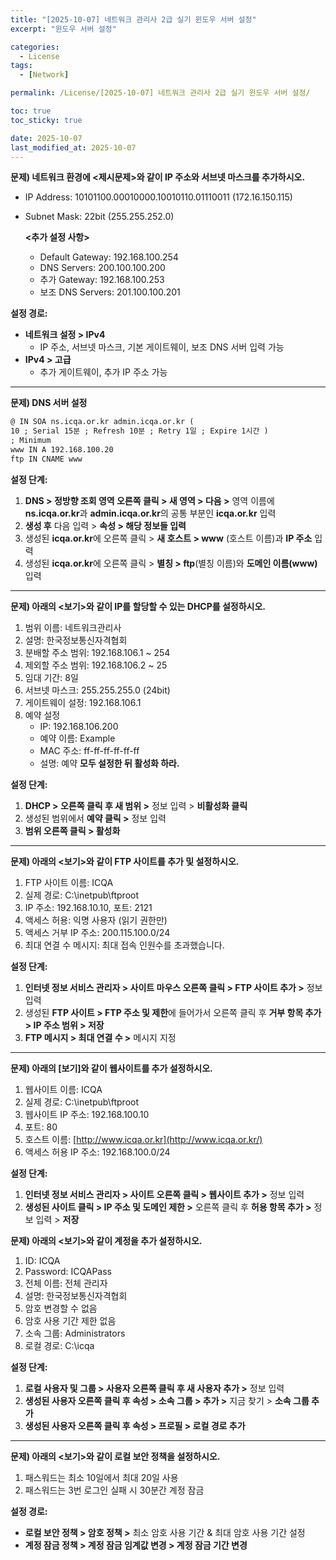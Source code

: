 ```yaml
---
title: "[2025-10-07] 네트워크 관리사 2급 실기 윈도우 서버 설정"
excerpt: "윈도우 서버 설정"

categories:
  - License
tags:
  - [Network]

permalink: /License/[2025-10-07] 네트워크 관리사 2급 실기 윈도우 서버 설정/

toc: true
toc_sticky: true

date: 2025-10-07
last_modified_at: 2025-10-07
---
```


**문제) 네트워크 환경에 <제시문제>와 같이 IP 주소와 서브넷 마스크를 추가하시오.**

- IP Address: 10101100.00010000.10010110.01110011 (172.16.150.115)
- Subnet Mask: 22bit (255.255.252.0)
    
    **<추가 설정 사항>**
    
    - Default Gateway: 192.168.100.254
    - DNS Servers: 200.100.100.200
    - 추가 Gateway: 192.168.100.253
    - 보조 DNS Servers: 201.100.100.201

**설정 경로:**

- **네트워크 설정 > IPv4**
    - IP 주소, 서브넷 마스크, 기본 게이트웨이, 보조 DNS 서버 입력 가능
- **IPv4 > 고급**
    - 추가 게이트웨이, 추가 IP 주소 가능

---

**문제) DNS 서버 설정**

```markdown
@ IN SOA ns.icqa.or.kr admin.icqa.or.kr (
10 ; Serial 15분 ; Refresh 10분 ; Retry 1일 ; Expire 1시간 )
; Minimum
www IN A 192.168.100.20
ftp IN CNAME www
```

**설정 단계:**

1. **DNS > 정방향 조회 영역 오른쪽 클릭 > 새 영역 > 다음 >** 영역 이름에 **ns.icqa.or.kr**과 **admin.icqa.or.kr**의 공통 부분인 **icqa.or.kr** 입력
2. **생성 후** 다음 입력 > **속성 > 해당 정보들 입력**
3. 생성된 **icqa.or.kr**에 오른쪽 클릭 > **새 호스트 > www** (호스트 이름)과 **IP 주소** 입력
4. 생성된 **icqa.or.kr**에 오른쪽 클릭 > **별칭 > ftp**(별칭 이름)와 **도메인 이름(www)** 입력

---

**문제) 아래의 <보기>와 같이 IP를 할당할 수 있는 DHCP를 설정하시오.**

1. 범위 이름: 네트워크관리사
2. 설명: 한국정보통신자격협회
3. 분배할 주소 범위: 192.168.106.1 ~ 254
4. 제외할 주소 범위: 192.168.106.2 ~ 25
5. 임대 기간: 8일
6. 서브넷 마스크: 255.255.255.0 (24bit)
7. 게이트웨이 설정: 192.168.106.1
8. 예약 설정
    - IP: 192.168.106.200
    - 예약 이름: Example
    - MAC 주소: ff-ff-ff-ff-ff-ff
    - 설명: 예약
    **모두 설정한 뒤 활성화 하라.**

**설정 단계:**

1. **DHCP > 오른쪽 클릭 후 새 범위 >** 정보 입력 > **비활성화 클릭**
2. 생성된 범위에서 **예약 클릭 >** 정보 입력
3. **범위 오른쪽 클릭 > 활성화**

---

**문제) 아래의 <보기>와 같이 FTP 사이트를 추가 및 설정하시오.**

1. FTP 사이트 이름: ICQA
2. 실제 경로: C:\inetpub\ftproot
3. IP 주소: 192.168.10.10, 포트: 2121
4. 액세스 허용: 익명 사용자 (읽기 권한만)
5. 액세스 거부 IP 주소: 200.115.100.0/24
6. 최대 연결 수 메시지: 최대 접속 인원수를 초과했습니다.

**설정 단계:**

1. **인터넷 정보 서비스 관리자 > 사이트 마우스 오른쪽 클릭 > FTP 사이트 추가 >** 정보 입력
2. 생성된 **FTP 사이트 > FTP 주소 및 제한**에 들어가서 오른쪽 클릭 후 **거부 항목 추가 > IP 주소 범위 > 저장**
3. **FTP 메시지 > 최대 연결 수 >** 메시지 지정

---

**문제) 아래의 [보기]와 같이 웹사이트를 추가 설정하시오.**

1. 웹사이트 이름: ICQA
2. 실제 경로: C:\inetpub\ftproot
3. 웹사이트 IP 주소: 192.168.100.10
4. 포트: 80
5. 호스트 이름: [http://www.icqa.or.kr](http://www.icqa.or.kr/)
6. 액세스 허용 IP 주소: 192.168.100.0/24

**설정 단계:**

1. **인터넷 정보 서비스 관리자 > 사이트 오른쪽 클릭 > 웹사이트 추가 >** 정보 입력
2. **생성된 사이트 클릭 > IP 주소 및 도메인 제한 >** 오른쪽 클릭 후 **허용 항목 추가 >** 정보 입력 > **저장**

**문제) 아래의 <보기>와 같이 계정을 추가 설정하시오.**

1. ID: ICQA
2. Password: ICQAPass
3. 전체 이름: 전체 관리자
4. 설명: 한국정보통신자격협회
5. 암호 변경할 수 없음
6. 암호 사용 기간 제한 없음
7. 소속 그룹: Administrators
8. 로컬 경로: C:\icqa

**설정 단계:**

1. **로컬 사용자 및 그룹 > 사용자 오른쪽 클릭 후 새 사용자 추가 >** 정보 입력
2. **생성된 사용자 오른쪽 클릭 후 속성 > 소속 그룹 > 추가 >** 지금 찾기 > **소속 그룹 추가**
3. **생성된 사용자 오른쪽 클릭 후 속성 > 프로필 > 로컬 경로 추가**

---

**문제) 아래의 <보기>와 같이 로컬 보안 정책을 설정하시오.**

1. 패스워드는 최소 10일에서 최대 20일 사용
2. 패스워드는 3번 로그인 실패 시 30분간 계정 잠금

**설정 경로:**

- **로컬 보안 정책 > 암호 정책 >** 최소 암호 사용 기간 & 최대 암호 사용 기간 설정
- **계정 잠금 정책 > 계정 잠금 임계값 변경 > 계정 잠금 기간 변경**